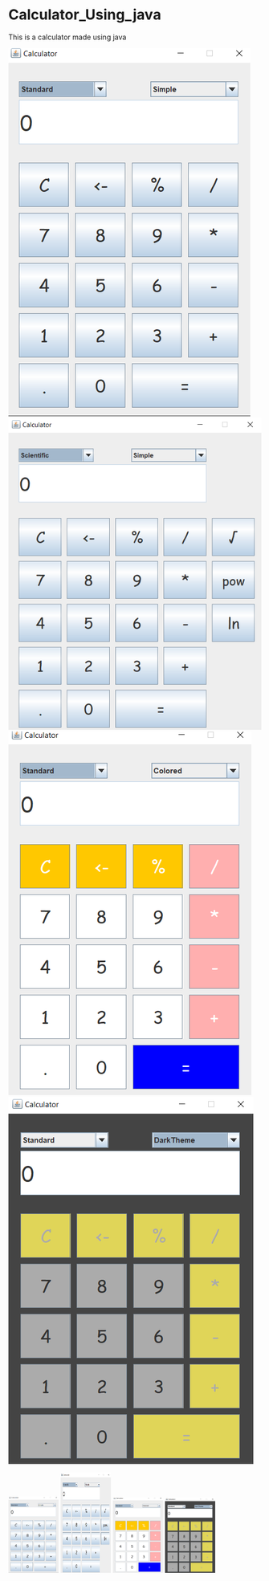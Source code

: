 # Calculator_Using_java
This is a calculator made using java

<img src="https://github.com/Umeshekh/Calculator_Using_java/blob/master/Screen%20Shots/Screenshot%201.png?raw=true" alt="Screen shot 1">
<img src="https://github.com/Umeshekh/Calculator_Using_java/blob/master/Screen%20Shots/Screenshot%202.png?raw=true" alt="Screen shot 2">
<img src="https://github.com/Umeshekh/Calculator_Using_java/blob/master/Screen%20Shots/Screenshot%203.png?raw=true" alt="Screen shot 3">
<img src="https://github.com/Umeshekh/Calculator_Using_java/blob/master/Screen%20Shots/Screenshot%204.png?raw=true" alt="Screen shot 4">

<p float="left">
  <img src="https://github.com/Umeshekh/Calculator_Using_java/blob/master/Screen%20Shots/Screenshot%201.png?raw=true" width="100" alt="Screen shot 1" />
  <img src="https://github.com/Umeshekh/Calculator_Using_java/blob/master/Screen%20Shots/Screenshot%202.png?raw=true" height="200" width="100"  alt="Screen shot 2"/> 
  <img src="https://github.com/Umeshekh/Calculator_Using_java/blob/master/Screen%20Shots/Screenshot%203.png?raw=true" width="100"  alt="Screen shot 3"/>
  <img src="https://github.com/Umeshekh/Calculator_Using_java/blob/master/Screen%20Shots/Screenshot%204.png?raw=true" width="100" alt="Screen shot 4">
</p>
